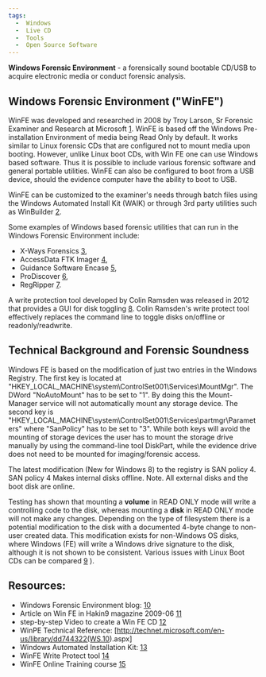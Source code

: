 ```yaml
---
tags:
  -  Windows
  -  Live CD
  -  Tools
  -  Open Source Software
---
```


**Windows Forensic Environment** - a forensically sound bootable CD/USB
to acquire electronic media or conduct forensic analysis.

## Windows Forensic Environment ("WinFE")

WinFE was developed and researched in 2008 by Troy Larson, Sr Forensic
Examiner and Research at Microsoft
[1](http://www.twine.com/item/113421dk0-g99/windows-fe). WinFE is based
off the Windows Pre-installation Environment of media being Read Only by
default. It works similar to Linux forensic CDs that are configured not
to mount media upon booting. However, unlike Linux boot CDs, with Win FE
one can use Windows based software. Thus it is possible to include
various forensic software and general portable utilities. WinFE can also
be configured to boot from a USB device, should the evidence computer
have the ability to boot to USB.

WinFE can be customized to the examiner's needs through batch files
using the Windows Automated Install Kit (WAIK) or through 3rd party
utilities such as WinBuilder [2](http://reboot.pro).

Some examples of Windows based forensic utilities that can run in the
Windows Forensic Environment include:

- X-Ways Forensics [3](http://www.x-ways.net),
- AccessData FTK Imager [4](http://www.accessdata.com),
- Guidance Software Encase [5](http://www.guidancesoftware.com),
- ProDiscover [6](http://www.techpathways.net),
- RegRipper [7](http://www.RegRipper.wordpress.com).

A write protection tool developed by Colin Ramsden was released in 2012
that provides a GUI for disk toggling [8](http://www.ramsdens.org.uk/).
Colin Ramsden's write protect tool effectively replaces the command line
to toggle disks on/offline or readonly/readwrite.

## Technical Background and Forensic Soundness

Windows FE is based on the modification of just two entries in the
Windows Registry. The first key is located at
"HKEY_LOCAL_MACHINE\system\ControlSet001\Services\MountMgr". The DWord
"NoAutoMount" has to be set to "1". By doing this the Mount-Manager
service will not automatically mount any storage device. The second key
is "HKEY_LOCAL_MACHINE\system\ControlSet001\Services\partmgr\Parameters"
where "SanPolicy" has to be set to "3". While both keys will avoid the
mounting of storage devices the user has to mount the storage drive
manually by using the command-line tool DiskPart, while the evidence
drive does not need to be mounted for imaging/forensic access.

The latest modification (New for Windows 8) to the registry is SAN
policy 4. SAN policy 4 Makes internal disks offline. Note. All external
disks and the boot disk are online.

Testing has shown that mounting a **volume** in READ ONLY mode will
write a controlling code to the disk, whereas mounting a **disk** in
READ ONLY mode will not make any changes. Depending on the type of
filesystem there is a potential modification to the disk with a
documented 4-byte change to non-user created data. This modification
exists for non-Windows OS disks, where Windows (FE) will write a Windows
drive signature to the disk, although it is not shown to be consistent.
Various issues with Linux Boot CDs can be compared
[9](forensic_live_cd_issues.md) ).

## Resources:

- Windows Forensic Environment blog:
  [10](http://www.winfe.wordpress.com)
- Article on Win FE in Hakin9 magazine 2009-06 [11](http://hakin9.org)
- step-by-step Video to create a Win FE CD
  [12](http://www.youtube.com/v/J3T5wnPiObI)
- WinPE Technical Reference:
  \[<http://technet.microsoft.com/en-us/library/dd744322(WS.10>).aspx\]
- Windows Automated Installation Kit:
  [13](http://www.microsoft.com/downloads/details.aspx?familyid=696DD665-9F76-4177-A811-39C26D3B3B34&displaylang=en)
- WinFE Write Protect tool [14](http://www.ramsdens.org.uk/)
- WinFE Online Training course
  [15](http://courses.dfironlinetraining.com/windows-forensic-environment)
